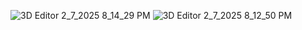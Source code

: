 ![3D Editor 2_7_2025 8_14_29 PM](https://github.com/user-attachments/assets/1809a19d-2dce-4960-846d-4dc89d79ef22)
![3D Editor 2_7_2025 8_12_50 PM](https://github.com/user-attachments/assets/f9324034-60b6-4d7d-8051-415e79f2eb88)
